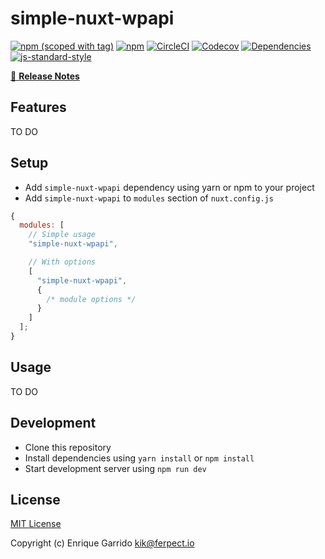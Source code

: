 # simple-nuxt-wpapi

[![npm (scoped with tag)](https://img.shields.io/npm/v/simple-nuxt-wpapi/latest.svg?style=flat-square)](https://npmjs.com/package/simple-nuxt-wpapi)
[![npm](https://img.shields.io/npm/dt/simple-nuxt-wpapi.svg?style=flat-square)](https://npmjs.com/package/simple-nuxt-wpapi)
[![CircleCI](https://img.shields.io/circleci/project/github/.svg?style=flat-square)](https://circleci.com/gh/)
[![Codecov](https://img.shields.io/codecov/c/github/.svg?style=flat-square)](https://codecov.io/gh/)
[![Dependencies](https://david-dm.org//status.svg?style=flat-square)](https://david-dm.org/)
[![js-standard-style](https://img.shields.io/badge/code_style-standard-brightgreen.svg?style=flat-square)](http://standardjs.com)

>

[📖 **Release Notes**](./CHANGELOG.md)

## Features

TO DO

## Setup

- Add `simple-nuxt-wpapi` dependency using yarn or npm to your project
- Add `simple-nuxt-wpapi` to `modules` section of `nuxt.config.js`

```js
{
  modules: [
    // Simple usage
    "simple-nuxt-wpapi",

    // With options
    [
      "simple-nuxt-wpapi",
      {
        /* module options */
      }
    ]
  ];
}
```

## Usage

TO DO

## Development

- Clone this repository
- Install dependencies using `yarn install` or `npm install`
- Start development server using `npm run dev`

## License

[MIT License](./LICENSE)

Copyright (c) Enrique Garrido <kik@ferpect.io>
